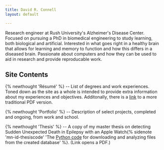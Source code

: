 ```yaml
---
title: David R. Connell
layout: default

---
```


Research engineer at Rush University's Alzheimer's Disease Center.
Focused on pursuing a PhD in biomedical engineering to study learning, both biological and
artificial.
Interested in what goes right in a healthy brain that allows for learning and
memory to function and how this differs in a diseased brain.
Passionate about computers and how they can be used to aid in research and
provide reproducable work.

## Site Contents
{% newthought 'Résumé' %} -- List of degrees and work experiences.
Toned down as the site as a whole is intended to provide extra information about
my experiences and objectives.
Additonally, there is a [link](/downloads/resume.pdf) to a more traditional PDF
version.

{% newthought 'Portfolio' %} -- Description of select projects, completed and
ongoing, from work and school.

{% newthought 'Thesis' %} -- A copy of my master thesis on detecting Sudden
Unexpected Death in Epilepsy with an Apple Watch{% sidenote 'mn-id-thesiscode'
'The [Python code](https://github.com/DavidRConnell/SUDEPmonitor) for
downloading and analyzing files from the created database' %}.
(Link opens a PDF.)
